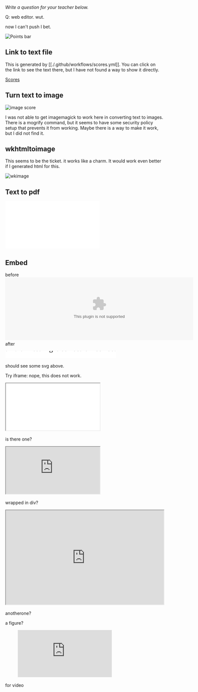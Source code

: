 _Write a question for your teacher below._

Q: web editor. wut.

now I can't push I bet.


![Points bar](../../blob/badges/.github/badges/points-bar.svg)



Link to text file
-----------------
This is generated by [[./.github/workflows/scores.yml]]. You can click on the link to see the text there, but I have not found a way to show it directly.

[Scores](../../blob/scores/.github/scores.txt)


Turn text to image
------------------

![image score](../../blob/scores/.github/scores.png)

I was not able to get imagemagick to work here in converting text to images. There is a mogrify command, but it seems to have some security policy setup that prevents it from working. Maybe there is a way to make it work, but I did not find it.

wkhtmltoimage
-------------

This seems to be the ticket. it works like a charm. It would work even better if I generated html for this.

![wkimage](../../blob/scores/.github/wkscores.png)

Text to pdf
-----------

![pdf score](../../blob/scores/.github/scores.pdf)

Embed
-----
before
<embed type="image/svg" src="../../blob/badges/.github/badges/points-bar.svg" width="600" height="200">
after


![test text in svg](./test.svg)

should see some svg above.


Try iframe: nope, this does not work.

<iframe src="../../blob/badges/.github/badges/points-bar.svg" title="working?"></iframe>

is there one?

<div>
<iframe src="https://www.w3schools.com" title="W3Schools Free Online Web Tutorials">
</iframe>
</div>

wrapped in div?

<iframe
  src="https://codepen.io/team/codepen/embed/preview/PNaGbb"
  style="width:100%; height:300px;"
></iframe>

anotherone?

a figure?

<figure class="video_container">
  <iframe src="https://www.youtube.com/embed/enMumwvLAug" frameborder="0" allowfullscreen="true"> </iframe>
</figure>

for video


